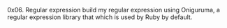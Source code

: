0x06. Regular expression
 build my regular expression using Oniguruma, a regular expression library that which is used by Ruby by default.
